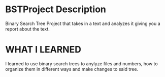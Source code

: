 # BSTProject Description

Binary Search Tree Project that takes in a text and analyzes it giving you a report about the text.


# WHAT I LEARNED

I learned to use binary search trees to anylyze files and numbers, how to organize them in different ways and make changes to said tree.
